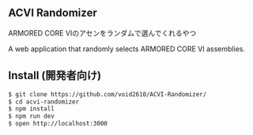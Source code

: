 ACVI Randomizer
---
ARMORED CORE VIのアセンをランダムで選んでくれるやつ

A web application that randomly selects ARMORED CORE VI assemblies.

Install (開発者向け)
---
```sh
$ git clone https://github.com/void2610/ACVI-Randomizer/
$ cd acvi-randomizer
$ npm install
$ npm run dev
$ open http://localhost:3000
```
